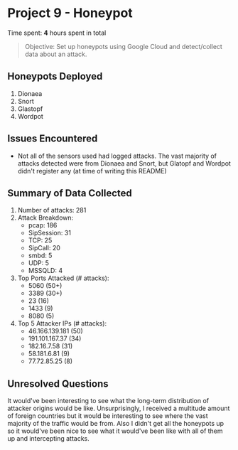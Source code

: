 # Project 9 - Honeypot

Time spent: **4** hours spent in total

> Objective: Set up honeypots using Google Cloud and detect/collect data about an attack.

## Honeypots Deployed
1. Dionaea
2. Snort
3. Glastopf
4. Wordpot

## Issues Encountered
- Not all of the sensors used had logged attacks. The vast majority of attacks detected were from Dionaea and Snort, but Glatopf and Wordpot didn't register any (at time of writing this README)

## Summary of Data Collected
1. Number of attacks: 281
2. Attack Breakdown:
	- pcap: 186
	- SipSession: 31
	- TCP: 25
	- SipCall: 20
	- smbd: 5
	- UDP: 5
	- MSSQLD: 4
3. Top Ports Attacked (# attacks):
	- 5060 (50+)
	- 3389 (30+)
	- 23   (16)
	- 1433 (9)
	- 8080 (5)
4. Top 5 Attacker IPs (# attacks):
	- 46.166.139.181 (50)
	- 191.101.167.37 (34)
	- 182.16.7.58    (31)
	- 58.181.6.81    (9)
	- 77.72.85.25    (8)

## Unresolved Questions
It would've been interesting to see what the long-term distribution of attacker origins would be like. Unsurprisingly, I received a multitude amount of foreign countries but it would be interesting to see where the vast majority of the traffic would be from. Also I didn't get all the honeypots up so it would've been nice to see what it would've been like with all of them up and intercepting attacks.
